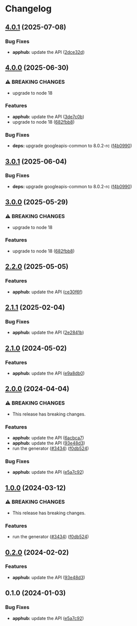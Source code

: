 # Changelog

## [4.0.1](https://github.com/googleapis/google-api-nodejs-client/compare/apphub-v4.0.0...apphub-v4.0.1) (2025-07-08)


### Bug Fixes

* **apphub:** update the API ([2dce32d](https://github.com/googleapis/google-api-nodejs-client/commit/2dce32d93794f0d206857f0a8ac7eaa7113f5573))

## [4.0.0](https://github.com/googleapis/google-api-nodejs-client/compare/apphub-v3.0.1...apphub-v4.0.0) (2025-06-30)


### ⚠ BREAKING CHANGES

* upgrade to node 18

### Features

* **apphub:** update the API ([3de7c0b](https://github.com/googleapis/google-api-nodejs-client/commit/3de7c0b44d1bb5b161184629f02225069114db17))
* upgrade to node 18 ([682fbb8](https://github.com/googleapis/google-api-nodejs-client/commit/682fbb869189ae92b3e9a194d37d0548af0c1f92))


### Bug Fixes

* **deps:** upgrade googleapis-common to 8.0.2-rc ([f4b0990](https://github.com/googleapis/google-api-nodejs-client/commit/f4b099071040cfbcfe4a2e7d487d45ee93b369e0))

## [3.0.1](https://github.com/googleapis/google-api-nodejs-client/compare/apphub-v3.0.0...apphub-v3.0.1) (2025-06-04)


### Bug Fixes

* **deps:** upgrade googleapis-common to 8.0.2-rc ([f4b0990](https://github.com/googleapis/google-api-nodejs-client/commit/f4b099071040cfbcfe4a2e7d487d45ee93b369e0))

## [3.0.0](https://github.com/googleapis/google-api-nodejs-client/compare/apphub-v2.2.0...apphub-v3.0.0) (2025-05-29)


### ⚠ BREAKING CHANGES

* upgrade to node 18

### Features

* upgrade to node 18 ([682fbb8](https://github.com/googleapis/google-api-nodejs-client/commit/682fbb869189ae92b3e9a194d37d0548af0c1f92))

## [2.2.0](https://github.com/googleapis/google-api-nodejs-client/compare/apphub-v2.1.1...apphub-v2.2.0) (2025-05-05)


### Features

* **apphub:** update the API ([ce30f6f](https://github.com/googleapis/google-api-nodejs-client/commit/ce30f6f7c126a6773b50d6d66574c89ff2d9cde3))

## [2.1.1](https://github.com/googleapis/google-api-nodejs-client/compare/apphub-v2.1.0...apphub-v2.1.1) (2025-02-04)


### Bug Fixes

* **apphub:** update the API ([2e2841b](https://github.com/googleapis/google-api-nodejs-client/commit/2e2841bb043c5524227df7699c0e84be785af050))

## [2.1.0](https://github.com/googleapis/google-api-nodejs-client/compare/apphub-v2.0.0...apphub-v2.1.0) (2024-05-02)


### Features

* **apphub:** update the API ([e9a8db0](https://github.com/googleapis/google-api-nodejs-client/commit/e9a8db0b264dc78e526dae22ff7a33574406a360))

## [2.0.0](https://github.com/googleapis/google-api-nodejs-client/compare/apphub-v1.0.0...apphub-v2.0.0) (2024-04-04)


### ⚠ BREAKING CHANGES

* This release has breaking changes.

### Features

* **apphub:** update the API ([6acbca7](https://github.com/googleapis/google-api-nodejs-client/commit/6acbca76ad629d22ca632792e942da35cc687e6a))
* **apphub:** update the API ([93e48d3](https://github.com/googleapis/google-api-nodejs-client/commit/93e48d3c8ddd34991ade8c68dededf3016cd6643))
* run the generator ([#3434](https://github.com/googleapis/google-api-nodejs-client/issues/3434)) ([f0db524](https://github.com/googleapis/google-api-nodejs-client/commit/f0db524bb26f05cea3dec4c0ed66b496399e3857))


### Bug Fixes

* **apphub:** update the API ([e5a7c92](https://github.com/googleapis/google-api-nodejs-client/commit/e5a7c92a2a50fb4873c72d86ed9448a52e1c3cf6))

## [1.0.0](https://github.com/googleapis/google-api-nodejs-client/compare/apphub-v0.2.0...apphub-v1.0.0) (2024-03-12)


### ⚠ BREAKING CHANGES

* This release has breaking changes.

### Features

* run the generator ([#3434](https://github.com/googleapis/google-api-nodejs-client/issues/3434)) ([f0db524](https://github.com/googleapis/google-api-nodejs-client/commit/f0db524bb26f05cea3dec4c0ed66b496399e3857))

## [0.2.0](https://github.com/googleapis/google-api-nodejs-client/compare/apphub-v0.1.0...apphub-v0.2.0) (2024-02-02)


### Features

* **apphub:** update the API ([93e48d3](https://github.com/googleapis/google-api-nodejs-client/commit/93e48d3c8ddd34991ade8c68dededf3016cd6643))

## 0.1.0 (2024-01-03)


### Bug Fixes

* **apphub:** update the API ([e5a7c92](https://github.com/googleapis/google-api-nodejs-client/commit/e5a7c92a2a50fb4873c72d86ed9448a52e1c3cf6))
